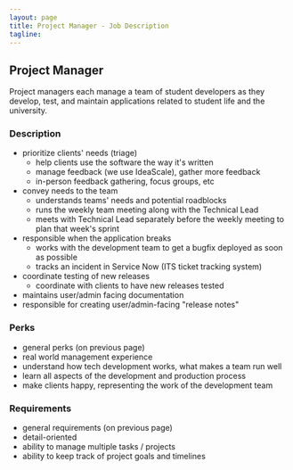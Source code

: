 ```yaml
---
layout: page
title: Project Manager - Job Description
tagline:
---
```


## Project Manager
Project managers each manage a team of student developers as they develop, test, and maintain applications related to student life and the university.

### Description
* prioritize clients' needs (triage)
  * help clients use the software the way it's written
  * manage feedback (we use IdeaScale), gather more feedback
  * in-person feedback gathering, focus groups, etc
* convey needs to the team
  * understands teams' needs and potential roadblocks
  * runs the weekly team meeting along with the Technical Lead
  * meets with Technical Lead separately before the weekly meeting to plan that week's sprint
* responsible when the application breaks
  * works with the development team to get a bugfix deployed as soon as possible
  * tracks an incident in Service Now (ITS ticket tracking system)
* coordinate testing of new releases
  * coordinate with clients to have new releases tested
* maintains user/admin facing documentation
* responsible for creating user/admin-facing "release notes"

### Perks
* general perks (on previous page)
* real world management experience
* understand how tech development works, what makes a team run well
* learn all aspects of the development and production process
* make clients happy, representing the work of the development team

### Requirements
* general requirements (on previous page)
* detail-oriented
* ability to manage multiple tasks / projects
* ability to keep track of project goals and timelines
